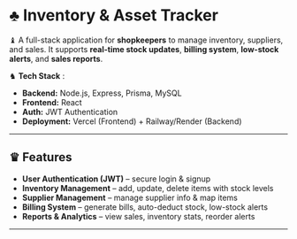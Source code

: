 # ♣︎ Inventory & Asset Tracker  

♝ A full-stack application for **shopkeepers** to manage inventory, suppliers, and sales. It supports **real-time stock updates**, **billing system**, **low-stock alerts**, and **sales reports**.  

♞ **Tech Stack** :  
- **Backend:** Node.js, Express, Prisma, MySQL  
- **Frontend:** React 
- **Auth:** JWT Authentication  
- **Deployment:** Vercel (Frontend) + Railway/Render (Backend)  

---

## ♛ Features  
-  **User Authentication (JWT)** – secure login & signup  
- **Inventory Management** – add, update, delete items with stock levels  
- **Supplier Management** – manage supplier info & map items  
- **Billing System** – generate bills, auto-deduct stock, low-stock alerts  
- **Reports & Analytics** – view sales, inventory stats, reorder alerts  


---
